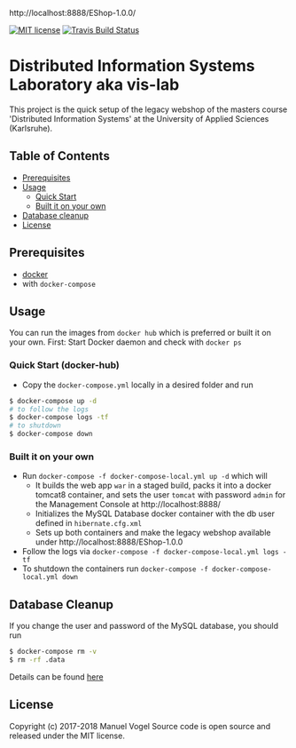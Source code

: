 http://localhost:8888/EShop-1.0.0/


[![MIT license](http://img.shields.io/badge/license-MIT-brightgreen.svg)](http://opensource.org/licenses/MIT)
[![Travis Build Status](https://travis-ci.org/mavogel/hska-vis-legacy.svg?branch=master)](https://travis-ci.org/mavogel/hska-vis-legacy)

# Distributed Information Systems Laboratory aka vis-lab
This project is the quick setup of the legacy webshop of 
the masters course 'Distributed Information Systems' at the University of Applied Sciences (Karlsruhe).

## Table of Contents
- [Prerequisites](#prerequisites)
- [Usage](#usage)
    - [Quick Start](#quick-start)
    - [Built it on your own](#built-it-on-your-own)
- [Database cleanup](#database-cleanup)
- [License](#license)

## <a name="prerequisites"></a>Prerequisites
- [docker](https://docker.com)
- with `docker-compose`

## <a name="usage"></a>Usage
You can run the images from `docker hub` which is preferred or built it on your own.
First: Start Docker daemon and check with `docker ps`

### <a name="quick-start"></a>Quick Start (docker-hub)
- Copy the `docker-compose.yml` locally in a desired folder and run
```bash
$ docker-compose up -d
# to follow the logs
$ docker-compose logs -tf
# to shutdown
$ docker-compose down
```

### <a name="built-it-on-your-own"></a>Built it on your own
- Run `docker-compose -f docker-compose-local.yml up -d` which will
    - It builds the web app `war` in a staged build, packs it into a docker tomcat8 container,
    and sets the user `tomcat` with password `admin` for the Management Console at http://localhost:8888/
    - Initializes the MySQL Database docker container with the db user defined in `hibernate.cfg.xml`
    - Sets up both containers and make the legacy webshop available under http://localhost:8888/EShop-1.0.0
- Follow the logs via `docker-compose -f docker-compose-local.yml logs -tf`
- To shutdown the containers run `docker-compose -f docker-compose-local.yml down`

## <a name="database-cleanup"></a>Database Cleanup
If you change the user and password of the MySQL database, you should run
```bash
$ docker-compose rm -v
$ rm -rf .data
```
Details can be found [here](https://github.com/docker-library/mysql/issues/51)

## <a name="license"></a>License
Copyright (c) 2017-2018 Manuel Vogel
Source code is open source and released under the MIT license.
